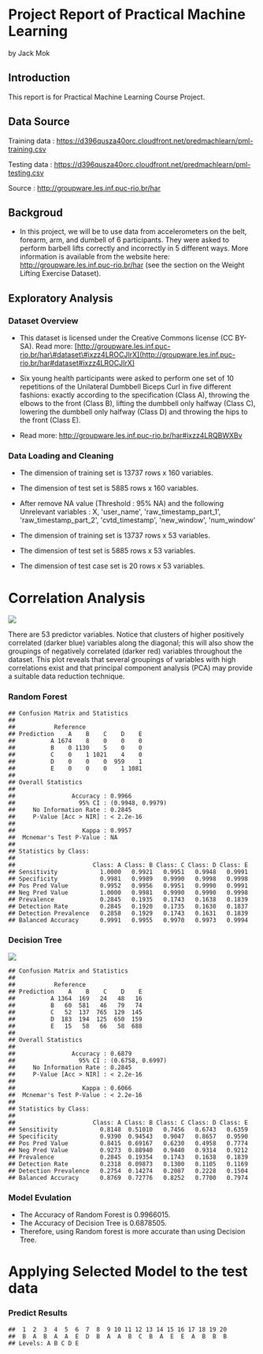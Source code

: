 Project Report of Practical Machine Learning
================
by Jack Mok

Introduction
------------

This report is for Practical Machine Learning Course Project.

Data Source
-----------

Training data : <https://d396qusza40orc.cloudfront.net/predmachlearn/pml-training.csv>

Testing data : <https://d396qusza40orc.cloudfront.net/predmachlearn/pml-testing.csv>

Source : <http://groupware.les.inf.puc-rio.br/har>

Backgroud
---------

-   In this project, we will be to use data from accelerometers on the belt, forearm, arm, and dumbell of 6 participants. They were asked to perform barbell lifts correctly and incorrectly in 5 different ways. More information is available from the website here: <http://groupware.les.inf.puc-rio.br/har> (see the section on the Weight Lifting Exercise Dataset).

Exploratory Analysis
--------------------

### Dataset Overview

-   This dataset is licensed under the Creative Commons license (CC BY-SA). Read more: [http://groupware.les.inf.puc-rio.br/har\#dataset\#ixzz4LROCJIrX](http://groupware.les.inf.puc-rio.br/har#dataset#ixzz4LROCJIrX)

-   Six young health participants were asked to perform one set of 10 repetitions of the Unilateral Dumbbell Biceps Curl in five different fashions: exactly according to the specification (Class A), throwing the elbows to the front (Class B), lifting the dumbbell only halfway (Class C), lowering the dumbbell only halfway (Class D) and throwing the hips to the front (Class E).

-   Read more: <http://groupware.les.inf.puc-rio.br/har#ixzz4LRQBWXBv>

### Data Loading and Cleaning

-   The dimension of training set is 13737 rows x 160 variables.

-   The dimension of test set is 5885 rows x 160 variables.

-   After remove NA value (Threshold : 95% NA) and the following Unrelevant variables : X, 'user\_name', 'raw\_timestamp\_part\_1', 'raw\_timestamp\_part\_2', 'cvtd\_timestamp', 'new\_window', 'num\_window'

-   The dimension of training set is 13737 rows x 53 variables.

-   The dimension of test set is 5885 rows x 53 variables.

-   The dimension of test case set is 20 rows x 53 variables.

Correlation Analysis
====================

![](Practical_Machine_Learning_Project_Report_files/figure-markdown_github/unnamed-chunk-4-1.png)

There are 53 predictor variables. Notice that clusters of higher positively correlated (darker blue) variables along the diagonal; this will also show the groupings of negatively correlated (darker red) variables throughout the dataset. This plot reveals that several groupings of variables with high correlations exist and that principal component analysis (PCA) may provide a suitable data reduction technique.

### Random Forest

    ## Confusion Matrix and Statistics
    ## 
    ##           Reference
    ## Prediction    A    B    C    D    E
    ##          A 1674    8    0    0    0
    ##          B    0 1130    5    0    0
    ##          C    0    1 1021    4    0
    ##          D    0    0    0  959    1
    ##          E    0    0    0    1 1081
    ## 
    ## Overall Statistics
    ##                                           
    ##                Accuracy : 0.9966          
    ##                  95% CI : (0.9948, 0.9979)
    ##     No Information Rate : 0.2845          
    ##     P-Value [Acc > NIR] : < 2.2e-16       
    ##                                           
    ##                   Kappa : 0.9957          
    ##  Mcnemar's Test P-Value : NA              
    ## 
    ## Statistics by Class:
    ## 
    ##                      Class: A Class: B Class: C Class: D Class: E
    ## Sensitivity            1.0000   0.9921   0.9951   0.9948   0.9991
    ## Specificity            0.9981   0.9989   0.9990   0.9998   0.9998
    ## Pos Pred Value         0.9952   0.9956   0.9951   0.9990   0.9991
    ## Neg Pred Value         1.0000   0.9981   0.9990   0.9990   0.9998
    ## Prevalence             0.2845   0.1935   0.1743   0.1638   0.1839
    ## Detection Rate         0.2845   0.1920   0.1735   0.1630   0.1837
    ## Detection Prevalence   0.2858   0.1929   0.1743   0.1631   0.1839
    ## Balanced Accuracy      0.9991   0.9955   0.9970   0.9973   0.9994

### Decision Tree

![](Practical_Machine_Learning_Project_Report_files/figure-markdown_github/unnamed-chunk-6-1.png)

    ## Confusion Matrix and Statistics
    ## 
    ##           Reference
    ## Prediction    A    B    C    D    E
    ##          A 1364  169   24   48   16
    ##          B   60  581   46   79   74
    ##          C   52  137  765  129  145
    ##          D  183  194  125  650  159
    ##          E   15   58   66   58  688
    ## 
    ## Overall Statistics
    ##                                           
    ##                Accuracy : 0.6879          
    ##                  95% CI : (0.6758, 0.6997)
    ##     No Information Rate : 0.2845          
    ##     P-Value [Acc > NIR] : < 2.2e-16       
    ##                                           
    ##                   Kappa : 0.6066          
    ##  Mcnemar's Test P-Value : < 2.2e-16       
    ## 
    ## Statistics by Class:
    ## 
    ##                      Class: A Class: B Class: C Class: D Class: E
    ## Sensitivity            0.8148  0.51010   0.7456   0.6743   0.6359
    ## Specificity            0.9390  0.94543   0.9047   0.8657   0.9590
    ## Pos Pred Value         0.8415  0.69167   0.6230   0.4958   0.7774
    ## Neg Pred Value         0.9273  0.88940   0.9440   0.9314   0.9212
    ## Prevalence             0.2845  0.19354   0.1743   0.1638   0.1839
    ## Detection Rate         0.2318  0.09873   0.1300   0.1105   0.1169
    ## Detection Prevalence   0.2754  0.14274   0.2087   0.2228   0.1504
    ## Balanced Accuracy      0.8769  0.72776   0.8252   0.7700   0.7974

### Model Evulation

-   The Accuracy of Random Forest is 0.9966015.
-   The Accuracy of Decision Tree is 0.6878505.
-   Therefore, using Random forest is more accurate than using Decision Tree.

Applying Selected Model to the test data
========================================

### Predict Results

    ##  1  2  3  4  5  6  7  8  9 10 11 12 13 14 15 16 17 18 19 20 
    ##  B  A  B  A  A  E  D  B  A  A  B  C  B  A  E  E  A  B  B  B 
    ## Levels: A B C D E
